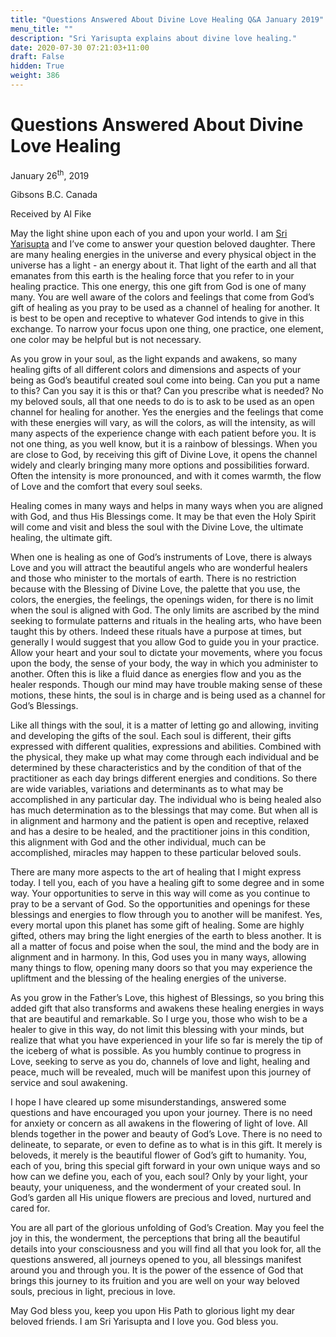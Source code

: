 ```yaml
---
title: "Questions Answered About Divine Love Healing Q&A January 2019"
menu_title: ""
description: "Sri Yarisupta explains about divine love healing."
date: 2020-07-30 07:21:03+11:00
draft: False
hidden: True
weight: 386
---
```

# Questions Answered About Divine Love Healing

January 26<sup>th</sup>, 2019

Gibsons B.C. Canada

Received by Al Fike

May the light shine upon each of you and upon your world. I am [Sri Yarisupta](/contemporary-messages/messages-sorted-year/messages-2019/whats-in-a-name-af-27-jan-2019/) and I’ve come to answer your question beloved daughter. There are many healing energies in the universe and every physical object in the universe has a light - an energy about it. That light of the earth and all that emanates from this earth is the healing force that you refer to in your healing practice. This one energy, this one gift from God is one of many many. You are well aware of the colors and feelings that come from God’s gift of healing as you pray to be used as a channel of healing for another. It is best to be open and receptive to whatever God intends to give in this exchange. To narrow your focus upon one thing, one practice, one element, one color may be helpful but is not necessary. 

As you grow in your soul, as the light expands and awakens, so many healing gifts of all different colors and dimensions and aspects of your being as God’s beautiful created soul come into being. Can you put a name to this? Can you say it is this or that? Can you prescribe what is needed? No my beloved souls, all that one needs to do is to ask to be used as an open channel for healing for another. Yes the energies and the feelings that come with these energies will vary, as will the colors, as will the intensity, as will many aspects of the experience change with each patient before you. It is not one thing, as you well know, but it is a rainbow of blessings. When you are close to God, by receiving this gift of Divine Love, it opens the channel widely and clearly bringing many more options and possibilities forward. Often the intensity is more pronounced, and with it comes warmth, the flow of Love and the comfort that every soul seeks. 

Healing comes in many ways and helps in many ways when you are aligned with God, and thus His Blessings come. It may be that even the Holy Spirit will come and visit and bless the soul with the Divine Love, the ultimate healing, the ultimate gift. 

When one is healing as one of God’s instruments of Love, there is always Love and you will attract the beautiful angels who are wonderful healers and those who minister to the mortals of earth. There is no restriction because with the Blessing of Divine Love, the palette that you use, the colors, the energies, the feelings, the openings widen, for there is no limit when the soul is aligned with God. The only limits are ascribed by the mind seeking to formulate patterns and rituals in the healing arts, who have been taught this by others. Indeed these rituals have a purpose at times, but generally I would suggest that you allow God to guide you in your practice. Allow your heart and your soul to dictate your movements, where you focus upon the body, the sense of your body, the way in which you administer to another. Often this is like a fluid dance as energies flow and you as the healer responds. Though our mind may have trouble making sense of these motions, these hints, the soul is in charge and is being used as a channel for God’s Blessings. 

Like all things with the soul, it is a matter of letting go and allowing, inviting and developing the gifts of the soul. Each soul is different, their gifts expressed with different qualities, expressions and abilities. Combined with the physical, they make up what may come through each individual and be determined by these characteristics and by the condition of that of the practitioner as each day brings different energies and conditions. So there are wide variables, variations and determinants as to what may be accomplished in any particular day. The individual who is being healed also has much determination as to the blessings that may come. But when all is in alignment and harmony and the patient is open and receptive, relaxed and has a desire to be healed, and the practitioner joins in this condition, this alignment with God and the other individual, much can be accomplished, miracles may happen to these particular beloved souls.

There are many more aspects to the art of healing that I might express today. I tell you, each of you have a healing gift to some degree and in some way. Your opportunities to serve in this way will come as you continue to pray to be a servant of God. So the opportunities and openings for these blessings and energies to flow through you to another will be manifest. Yes, every mortal upon this planet has some gift of healing. Some are highly gifted, others may bring the light energies of the earth to bless another. It is all a matter of focus and poise when the soul, the mind and the body are in alignment and in harmony. In this, God uses you in many ways, allowing many things to flow, opening many doors so that you may experience the upliftment and the blessing of the healing energies of the universe.

As you grow in the Father’s Love, this highest of Blessings, so you bring this added gift that also transforms and awakens these healing energies in ways that are beautiful and remarkable. So I urge you, those who wish to be a healer to give in this way, do not limit this blessing with your minds, but realize that what you have experienced in your life so far is merely the tip of the iceberg of what is possible. As you humbly continue to progress in Love, seeking to serve as you do, channels of love and light, healing and peace, much will be revealed, much will be manifest upon this journey of service and soul awakening. 

I hope I have cleared up some misunderstandings, answered some questions and have encouraged you upon your journey. There is no need for anxiety or concern as all awakens in the flowering of light of love. All blends together in the power and beauty of God’s Love. There is no need to delineate, to separate, or even to define as to what is in this gift. It merely is beloveds, it merely is the beautiful flower of God’s gift to humanity. You, each of you, bring this special gift forward in your own unique ways and so how can we define you, each of you, each soul? Only by your light, your beauty, your uniqueness, and the wonderment of your created soul. In God’s garden all His unique flowers are precious and loved, nurtured and cared for. 

You are all part of the glorious unfolding of God’s Creation. May you feel the joy in this, the wonderment, the perceptions that bring all the beautiful details into your consciousness and you will find all that you look for, all the questions answered, all journeys opened to you, all blessings manifest around you and through you. It is the power of the essence of God that brings this journey to its fruition and you are well on your way beloved souls, precious in light, precious in love.

May God bless you, keep you upon His Path to glorious light my dear beloved friends. I am Sri Yarisupta and I love you. God bless you.